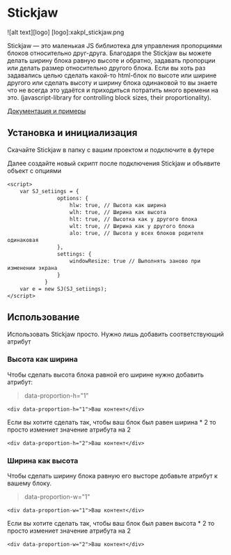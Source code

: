 # Stickjaw
![alt text][logo]
[logo]:xakpl_stickjaw.png 

Stickjaw — это маленькая JS библиотека для управления пропорциями блоков относительно друг-друга. Благодаря the Stickjaw вы можете делать ширину блока равную высоте и обратно, задавать пропорции или делать размер относительно другого блока. Если вы хоть раз задавались целью сделать какой-то html-блок по высоте или ширине другого или сделать высоту и ширину блока одинаковой то вы знаете что не всегда это удаётся и приходиться потратить много времени на это. (javascript-library for controlling block sizes, their proportionality).

[Документация и примеры](https://xakplant.ru/stickjaw/)

## Установка и инициализация

Скачайте Stickjaw в папку с вашим проектом и подключите в футере

Далее создайте новый скрипт после подключения Stickjaw и объявите объект с опциями

```JS
<script>
    var SJ_setiings = {
                options: {
                    hlw: true, // Высота как ширина
                    wlh: true, // Ширина как высота
                    hlt: true, // Высотка как у другого блока
                    wlt: true, // Ширина как у другого блока
                    alo: true, // Высота у всех блоков родителя одинаковая
                },
                settings: {
                    windowResize: true // Выполнять заново при изменении экрана
                }
            }
    var e = new SJ(SJ_setiings);
</script>
```

## Использование

Использовать Stickjaw просто. Нужно лишь добавить соответствующий атрибут

### Высота как ширина
Чтобы сделать высота блока равной его ширине нужно добавить атрибут:

> data-proportion-h="1"

```
<div data-proportion-h="1">Ваш контент</div>
```
Если вы хотите сделать так, чтобы ваш блок был равен ширина * 2 то просто измениет значение атрибута на 2
```
<div data-proportion-h="2">Ваш контент</div>
```

### Ширина как высота

Чтобы сделать ширину блока равную его высторе добавьте атрибут к вашему блоку.

> data-proportion-w="1"

```
<div data-proportion-w="1">Ваш контент</div>
```

Если вы хотите сделать так, чтобы ваш блок был равен высота * 2 то просто измениет значение атрибута на 2

```
<div data-proportion-w="2">Ваш контент</div>
```
